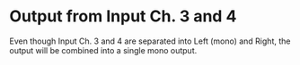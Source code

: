 # Output from Input Ch. 3 and 4

Even though Input Ch. 3 and 4 are separated into Left (mono) and Right, the output will be combined into a single mono output.